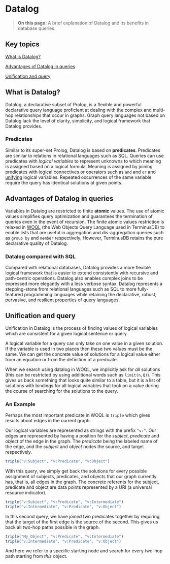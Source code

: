 # Datalog

> **On this page:** A brief explanation of Datalog and its benefits in database queries.

## Key topics

[What is Datalog?](what-is-datalog)

[Advantages of Datalog in queries](advantages-of-datalog)

[Unification and query](unification-and-query)
 
## What is Datalog?

Datalog, a declarative subset of Prolog, is a flexible and powerful declarative query language proficient at dealing with the complex and multi-hop relationships that occur in graphs. Graph query languages not based on Datalog lack the level of clarity, simplicity, and logical framework that Datalog provides.

### Predicates

Similar to its super-set Prolog, Datalog is based on **predicates**. Predicates are similar to relations in relational languages such as SQL. Queries can use predicates with *logical variables* to represent unknowns to which meaning is assigned based on a logical formula. Meaning is assigned by joining predicates with logical connectives or operators such as `and` and `or` and [unifying](#unification-and-query) logical variables. Repeated occurrences of the same variable require the query has identical solutions at given points.

## Advantages of Datalog in queries

Variables in Datalog are restricted to finite **atomic** values. The use of atomic values simplifies query optimization and guarantees the termination of queries even in the event of recursion. The finite atomic values restriction is relaxed in [WOQL](to-do) (the Web Objects Query Language used in TerminusDB) to enable lists that are useful in aggregation and dis-aggregation queries such as `group by` and `member` respectively. However, TerminusDB retains the pure declarative quality of
Datalog.    

### Datalog compared with SQL

Compared with relational databases, Datalog provides a more flexible logical framework that is easier to extend consistently with recursive and path-centric operations. Datalog also enables complex joins to be expressed more elegantly with a less verbose syntax. Datalog represents a stepping-stone from relational languages such as SQL to more fully-featured programming languages while retaining the declarative, robust, pervasive, and resilient properties of query languages.

## Unification and query

Unification in Datalog is the process of finding values of logical variables which are consistent for a given logical sentence or query.

<!-- to-do: Translate -->

A logical variable for a query can only take on one value in a given solution. If the variable is used in two places then these two values must be the same. We can get the concrete value of solutions for a
logical value either from an equation or from the definition of a
predicate.

When we search using datalog in WOQL, we implicitly ask for *all*
solutions (this can be restricted by using additional words such as
`limit(n,Q)`). This gives us back something that looks quite similar
to a table, but it is a list of solutions with bindings for
all logical variables that took on a value during the course of
searching for the solutions to the query.

### An Example

Perhaps the most important predicate in WOQL is `triple` which gives
results about edges in the current graph.

Our logical variables are represented as strings with the prefix
`"v:"`. Our edges are represented by having a position for the
*subject*, *predicate* and *object* of the edge in the graph. The
*predicate* being the labeled name of the edge, and the *subject* and
*object* nodes the source, and target respectively.

```javascript
triple("v:Subject", "v:Predicate", "v:Object")
```

With this query, we simply get back the solutions for every possible
assignment of subjects, predicates, and objects that our graph
currently has, that is, all edges in the graph. The concrete referents
for the subject, predicate and object are data points represented by a
URI (a universal resource indicator).

```javascript
triple("v:Subject", "v:Predicate", "v:Intermediate")
triple("v:Intermediate", "v:Predicate", "v:Object")
```

In this second query, we have *joined* two predicates together by
requiring that the target of the first edge is the source of the
second. This gives us back all two-hop paths possible in the
graph.

```javascript
triple("My_Object", "v:Predicate", "v:Intermediate")
triple("v:Intermediate", "v:Predicate", "v:Object")
```

And here we refer to a specific starting node and search for every
two-hop path starting from *this* object.
